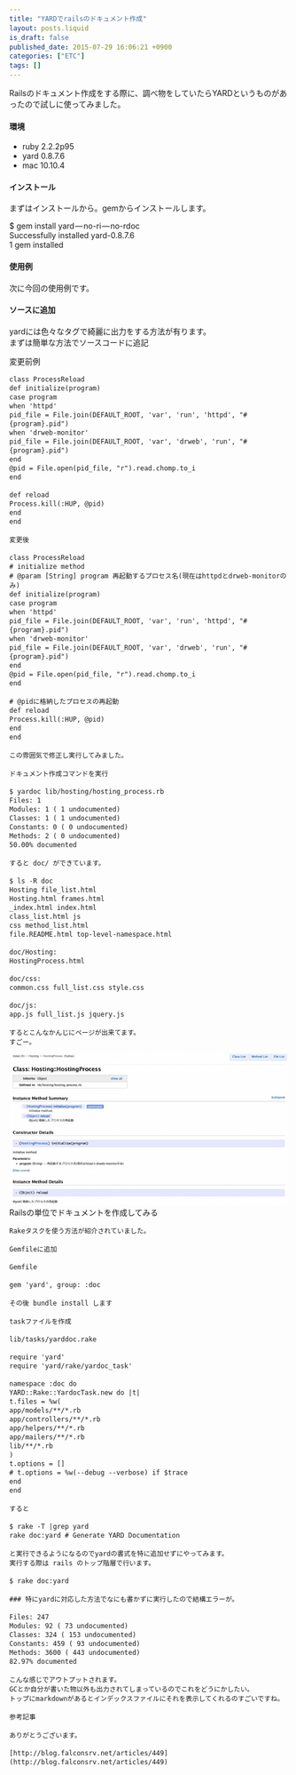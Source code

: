 ```yaml
---
title: "YARDでrailsのドキュメント作成"
layout: posts.liquid
is_draft: false
published_date: 2015-07-29 16:06:21 +0900
categories: ["ETC"]
tags: []
---
```


Railsのドキュメント作成をする際に、調べ物をしていたらYARDというものがあったので試しに使ってみました。

#### 環境
- ruby 2.2.2p95
- yard 0.8.7.6
- mac 10.10.4
#### インストール
まずはインストールから。gemからインストールします。

$ gem install yard — no-ri — no-rdoc  
Successfully installed yard-0.8.7.6  
1 gem installed

#### 使用例
次に今回の使用例です。

#### ソースに追加
yardには色々なタグで綺麗に出力をする方法が有ります。  
まずは簡単な方法でソースコードに追記

変更前例

    class ProcessReload
    def initialize(program)
    case program
    when 'httpd'
    pid_file = File.join(DEFAULT_ROOT, 'var', 'run', 'httpd', "#{program}.pid")
    when 'drweb-monitor'
    pid_file = File.join(DEFAULT_ROOT, 'var', 'drweb', 'run', "#{program}.pid")
    end
    @pid = File.open(pid_file, "r").read.chomp.to_i
    end

    def reload
    Process.kill(:HUP, @pid)
    end
    end

    変更後

    class ProcessReload
    # initialize method
    # @param [String] program 再起動するプロセス名(現在はhttpdとdrweb-monitorのみ)
    def initialize(program)
    case program
    when 'httpd'
    pid_file = File.join(DEFAULT_ROOT, 'var', 'run', 'httpd', "#{program}.pid")
    when 'drweb-monitor'
    pid_file = File.join(DEFAULT_ROOT, 'var', 'drweb', 'run', "#{program}.pid")
    end
    @pid = File.open(pid_file, "r").read.chomp.to_i
    end

    # @pidに格納したプロセスの再起動
    def reload
    Process.kill(:HUP, @pid)
    end
    end

    この雰囲気で修正し実行してみました。

    ドキュメント作成コマンドを実行

    $ yardoc lib/hosting/hosting_process.rb
    Files: 1
    Modules: 1 ( 1 undocumented)
    Classes: 1 ( 1 undocumented)
    Constants: 0 ( 0 undocumented)
    Methods: 2 ( 0 undocumented)
    50.00% documented

    すると doc/ ができています。

    $ ls -R doc
    Hosting file_list.html
    Hosting.html frames.html
    _index.html index.html
    class_list.html js
    css method_list.html
    file.README.html top-level-namespace.html

    doc/Hosting:
    HostingProcess.html

    doc/css:
    common.css full_list.css style.css

    doc/js:
    app.js full_list.js jquery.js

    するとこんなかんじにページが出来てます。
    すごー。

 ![スクリーンショット 2015-07-29 14.58.57](/public/images/2017/09/a3da9-0ghc1_v0did3htzsm.png)    Railsの単位でドキュメントを作成してみる

    Rakeタスクを使う方法が紹介されていました。

    Gemfileに追加

    Gemfile

    gem 'yard', group: :doc

    その後 bundle install します

    taskファイルを作成

    lib/tasks/yarddoc.rake

    require 'yard'
    require 'yard/rake/yardoc_task'

    namespace :doc do
    YARD::Rake::YardocTask.new do |t|
    t.files = %w(
    app/models/**/*.rb
    app/controllers/**/*.rb
    app/helpers/**/*.rb
    app/mailers/**/*.rb
    lib/**/*.rb
    )
    t.options = []
    # t.options = %w(--debug --verbose) if $trace
    end
    end

    すると

    $ rake -T |grep yard
    rake doc:yard # Generate YARD Documentation

    と実行できるようになるのでyardの書式を特に追加せずにやってみます。
    実行する際は rails のトップ階層で行います。

    $ rake doc:yard

    ### 特にyardに対応した方法でなにも書かずに実行したので結構エラーが。

    Files: 247
    Modules: 92 ( 73 undocumented)
    Classes: 324 ( 153 undocumented)
    Constants: 459 ( 93 undocumented)
    Methods: 3600 ( 443 undocumented)
    82.97% documented

    こんな感じでアウトプットされます。
    GCとか自分が書いた物以外も出力されてしまっているのでこれをどうにかしたい。
    トップにmarkdownがあるとインデックスファイルにそれを表示してくれるのすごいですね。

    参考記事

    ありがとうございます。

    [http://blog.falconsrv.net/articles/449](http://blog.falconsrv.net/articles/449)


